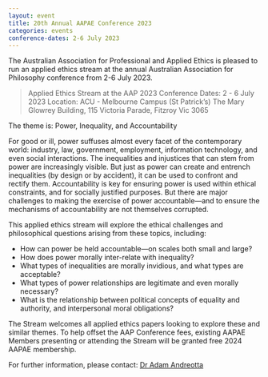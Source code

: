 ```yaml
---
layout: event
title: 20th Annual AAPAE Conference 2023
categories: events
conference-dates: 2-6 July 2023
---
```


The Australian Association for Professional and Applied Ethics is pleased to run an applied ethics stream at the annual Australian Association for Philosophy conference from 2-6 July 2023.

> Applied Ethics Stream at the AAP 2023 Conference
> Dates: 2 - 6 July 2023
> Location: ACU - Melbourne Campus (St Patrick’s)
> The Mary Glowrey Building, 115 Victoria Parade, Fitzroy Vic 3065

The theme is: Power, Inequality, and Accountability

For good or ill, power suffuses almost every facet of the contemporary world: industry, law, government, employment, information technology, and even social interactions. The inequalities and injustices that can stem from power are increasingly visible. But just as power can create and entrench inequalities (by design or by accident), it can be used to confront and rectify them. Accountability is key for ensuring power is used within ethical constraints, and for socially justified purposes. But there are major challenges to making the exercise of power accountable—and to ensure the mechanisms of accountability are not themselves corrupted.

This applied ethics stream will explore the ethical challenges and philosophical questions arising from these topics, including:

* How can power be held accountable—on scales both small and large?
* How does power morally inter-relate with inequality?
* What types of inequalities are morally invidious, and what types are acceptable?
* What types of power relationships are legitimate and even morally necessary?
* What is the relationship between political concepts of equality and authority, and interpersonal moral obligations?

The Stream welcomes all applied ethics papers looking to explore these and similar themes. To help offset the AAP Conference fees, existing AAPAE Members presenting or attending the Stream will be granted free 2024 AAPAE membership.

For further information, please contact: [Dr Adam Andreotta](mailto:adam.andreotta@curtin.edu.au)

